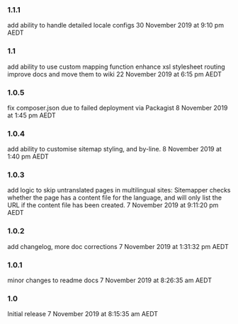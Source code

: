 ### 1.1.1
add ability to handle detailed locale configs
30 November 2019 at 9:10 pm AEDT

### 1.1
add ability to use custom mapping function
enhance xsl stylesheet routing
improve docs and move them to wiki
22 November 2019 at 6:15 pm AEDT

### 1.0.5
fix composer.json due to failed deployment via Packagist
8 November 2019 at 1:45 pm AEDT

### 1.0.4
add ability to customise sitemap styling, and by-line.
8 November 2019 at 1:40 pm AEDT

### 1.0.3
add logic to skip untranslated pages in multilingual sites:
Sitemapper checks whether the page has a content file for the language,
and will only list the URL if the content file has been created.
7 November 2019 at 9:11:20 pm AEDT

### 1.0.2
add changelog, more doc corrections
7 November 2019 at 1:31:32 pm AEDT

### 1.0.1
minor changes to readme docs
7 November 2019 at 8:26:35 am AEDT

### 1.0
Initial release
7 November 2019 at 8:15:35 am AEDT
